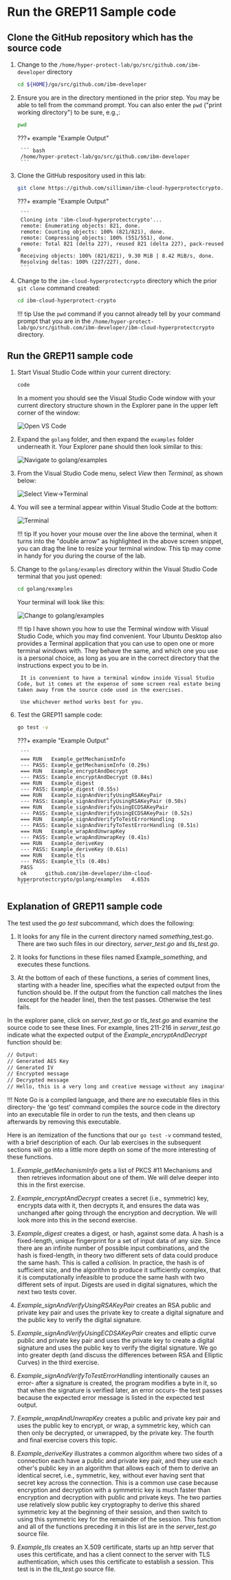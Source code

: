 # Run the GREP11 Sample code

## Clone the GitHub repository which has the source code


1. Change to the `/home/hyper-protect-lab/go/src/github.com/ibm-developer` directory

    ``` bash
    cd ${HOME}/go/src/github.com/ibm-developer
    ```

2. Ensure you are in the directory mentioned in the prior step. You may be able to tell from the command prompt. 
You can also enter the `pwd` ("print working directory") to be sure, e.g.,:

    ``` bash
    pwd
    ```

    ???+ example "Example Output"

        ``` bash
        /home/hyper-protect-lab/go/src/github.com/ibm-developer
        ```

3. Clone the GitHub respository used in this lab:

    ``` bash
    git clone https://github.com/silliman/ibm-cloud-hyperprotectcrypto.git
    ```

    ???+ example "Example Output"

        ```
        Cloning into 'ibm-cloud-hyperprotectcrypto'...
        remote: Enumerating objects: 821, done.
        remote: Counting objects: 100% (821/821), done.
        remote: Compressing objects: 100% (551/551), done.
        remote: Total 821 (delta 227), reused 821 (delta 227), pack-reused 0
        Receiving objects: 100% (821/821), 9.30 MiB | 8.42 MiB/s, done.
        Resolving deltas: 100% (227/227), done.
        ```

4. Change to the `ibm-cloud-hyperprotectcrypto` directory which the prior `git clone` command created:

    ``` bash
    cd ibm-cloud-hyperprotect-crypto
    ```

    !!! tip
        Use the `pwd` command if you cannot already tell by your command prompt that you are in the `/home/hyper-protect-lab/go/src/github.com/ibm-developer/ibm-cloud-hyperprotectcrypto` directory.

## Run the GREP11 sample code

1. Start Visual Studio Code within your current directory:

    ``` bash
    code
    ```

    In a moment you should see the Visual Studio Code window with your current directory structure shown in the Explorer pane in the upper left corner of the window:

    ![Open VS Code](images/grep11-0010_open-vscode.png)

2. Expand the `golang` folder, and then expand the `examples` folder underneath it. Your Explorer pane should then look similar to this:

    ![Navigate to golang/examples](images/grep11-0020_nav-golang-examples.png)

3. From the Visual Studio Code menu, select *View* then *Terminal*, as shown below:

    ![Select View->Terminal](images/grep11-0030_view-terminal.png)

4. You will see a terminal appear within Visual Studio Code at the bottom:

    ![Terminal](images/grep11-0040_terminal.png)

    !!! tip
        If you hover your mouse over the line above the terminal, when it turns into the "double arrow" as highlighted in the above screen snippet, you can drag the line to resize your terminal window. This tip may come in handy for you during the course of the lab.

5. Change to the `golang/examples` directory within the Visual Studio Code terminal that you just opened:

    ``` bash
    cd golang/examples
    ```
    
    Your terminal will look like this:

    ![Change to golang/examples](images/grep11-0050_cd-golang-examples.png)

    !!! tip
        I have shown you how to use the Terminal window with Visual Studio Code, which you may find convenient.  Your Ubuntu Desktop also provides a Terminal application that you can use to open one or more terminal windows with.  They behave the same, and which one you use is a personal choice, as long as you are in the correct directory that the instructions expect you to be in.

        It is convenient to have a terminal window inside Visual Studio Code, but it comes at the expense of some screen real estate being taken away from the source code used in the exercises.

        Use whichever method works best for you.

6. Test the GREP11 sample code:

    ```bash
    go test -v
    ```

    ???+ example "Example Output"
    
        ```
        === RUN   Example_getMechanismInfo
        --- PASS: Example_getMechanismInfo (0.29s)
        === RUN   Example_encryptAndDecrypt
        --- PASS: Example_encryptAndDecrypt (0.84s)
        === RUN   Example_digest
        --- PASS: Example_digest (0.55s)
        === RUN   Example_signAndVerifyUsingRSAKeyPair
        --- PASS: Example_signAndVerifyUsingRSAKeyPair (0.50s)
        === RUN   Example_signAndVerifyUsingECDSAKeyPair
        --- PASS: Example_signAndVerifyUsingECDSAKeyPair (0.52s)
        === RUN   Example_signAndVerifyToTestErrorHandling
        --- PASS: Example_signAndVerifyToTestErrorHandling (0.51s)
        === RUN   Example_wrapAndUnwrapKey
        --- PASS: Example_wrapAndUnwrapKey (0.41s)
        === RUN   Example_deriveKey
        --- PASS: Example_deriveKey (0.61s)
        === RUN   Example_tls
        --- PASS: Example_tls (0.40s)
        PASS
        ok      github.com/ibm-developer/ibm-cloud-hyperprotectcrypto/golang/examples   4.653s
        ```

## Explanation of GREP11 sample code

The test used the *go test* subcommand, which does the following:

1. It looks for any file in the current directory named *something*_test.go. There are two such files in our directory, *server_test.go* and *tls_test.go*.

2. It looks for functions in these files named Example_*something*, and executes these functions.

3. At the bottom of each of these functions, a series of comment lines, starting with a header line, specifies what the expected output from the function should be. If the output from the function call matches the lines (except for the header line), then the test passes.  Otherwise the test fails.

In the explorer pane, click on *server_test.go* or *tls_test.go* and examine the source code to see these lines.  For example, lines 211-216 in *server_test.go* indicate what the expected output of the *Example_encryptAndDecrypt* function should be:

``` bash
// Output:
// Generated AES Key
// Generated IV
// Encrypted message
// Decrypted message
// Hello, this is a very long and creative message without any imagination
```

!!! Note
    Go is a compiled language, and there are no executable files in this directory-  the 'go test' command compiles the source code in the directory into an executable file in order to run the tests, and then cleans up afterwards by removing this executable.

Here is an itemization of the functions that our `go test -v` command tested, with a brief description of each.  Our lab exercises in the subsequent sections will go into a little more depth on some of the more interesting of these functions.

1. *Example_getMechanismInfo* gets a list of PKCS #11 Mechanisms and then retrieves information about one of them.  We will delve deeper into this in the first exercise.

2. *Example_encryptAndDecrypt* creates a secret (i.e., symmetric) key, encrypts data with it, then decrypts it, and ensures the data was unchanged after going through the encryption and decryption.  We will look more into this in the second exercise.

3. *Example_digest* creates a digest, or hash, against some data.  A hash is a fixed-length, unique fingerprint for a set of input data of any size.  Since there are an infinite number of possible input combinations, and the hash is fixed-length, in theory two different sets of data could produce the same hash.  This is called a *collision*.  In practice, the hash is of sufficient size, and the algorithm to produce it sufficiently complex, that it is computationally infeasible to produce the same hash with two different sets of input.  Digests are used in digital signatures, which the next two tests cover.

4. *Example_signAndVerifyUsingRSAKeyPair* creates an RSA public and private key pair and uses the private key to create a digital signature and the public key to verify the digital signature.

5. *Example_signAndVerifyUsingECDSAKeyPair* creates and elliptic curve public and private key pair and uses the private key to create a digital signature and uses the public key to verify the digital signature. We go into greater depth (and discuss the differences between RSA and Elliptic Curves) in the third exercise.

6. *Example_signAndVerifyToTestErrorHandling* intentionally causes an error-  after a signature is created, the program modifies a byte in it, so that when the signature is verified later, an error occurs- the test passes because the expected error message is listed in the expected test output.

7. *Example_wrapAndUnwrapKey* creates a public and private key pair and uses the public key to encrypt, or wrap, a symmetric key, which can then only be decrypted, or unwrapped, by the private key.  The fourth and final exercise covers this topic.

7. *Example_deriveKey* illustrates a common algorithm where two sides of a connection each have a public and private key pair, and they use each other's public key in an algorithm that allows each of them to derive an identical secret, i.e., symmetric, key, without ever having sent that secret key across the connection.  This is a common use case because encryption and decryption with a symmetric key is much faster than encryption and decryption with public and private keys.  The two parties use relatively slow public key cryptography to derive this shared symmetric key at the beginning of their session, and then switch to using this symmetric key for the remainder of the session.  This function and all of the functions preceding it in this list are in the *server_test.go* source file.

8. *Example_tls* creates an X.509 certificate, starts up an http server that uses this certificate, and has a client connect to the server with TLS authentication, which uses this certificate to establish a session.  This test is in the *tls_test.go* source file.
